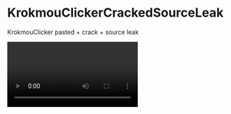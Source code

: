 # KrokmouClickerCrackedSourceLeak
KrokmouClicker pasted + crack + source leak

<video src="https://cdn.discordapp.com/attachments/1141076655679484008/1145732604390281276/crack.mp4" controls></video> 
